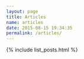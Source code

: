 ```yaml
---
layout: page
title: Articles
name: articles
date: 2015-08-15 19:34:35
permalink: /articles/
---
```


{% include list_posts.html %}
